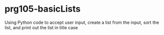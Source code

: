 # prg105-basicLists
Using Python code to accept user input, create a list from the input, sort the list, and print out the list in title case
